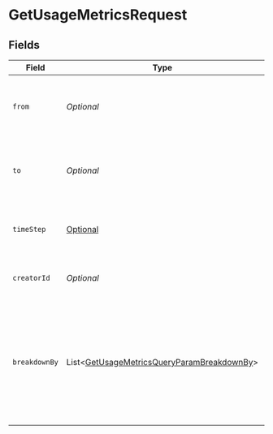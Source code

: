 # GetUsageMetricsRequest


## Fields

| Field                                                                                                          | Type                                                                                                           | Required                                                                                                       | Description                                                                                                    |
| -------------------------------------------------------------------------------------------------------------- | -------------------------------------------------------------------------------------------------------------- | -------------------------------------------------------------------------------------------------------------- | -------------------------------------------------------------------------------------------------------------- |
| `from`                                                                                                         | *Optional<Long>*                                                                                               | :heavy_minus_sign:                                                                                             | Start millis timestamp for the query range (inclusive)<br/>                                                    |
| `to`                                                                                                           | *Optional<Long>*                                                                                               | :heavy_minus_sign:                                                                                             | End millis timestamp for the query range (exclusive)<br/>                                                      |
| `timeStep`                                                                                                     | [Optional<GetUsageMetricsQueryParamTimeStep>](../../models/operations/GetUsageMetricsQueryParamTimeStep.md)    | :heavy_minus_sign:                                                                                             | The time step to aggregate viewership metrics by<br/>                                                          |
| `creatorId`                                                                                                    | *Optional<String>*                                                                                             | :heavy_minus_sign:                                                                                             | The creator ID to filter the query results<br/>                                                                |
| `breakdownBy`                                                                                                  | List<[GetUsageMetricsQueryParamBreakdownBy](../../models/operations/GetUsageMetricsQueryParamBreakdownBy.md)>  | :heavy_minus_sign:                                                                                             | The list of fields to break down the query results. Currently the<br/>only supported breakdown is by `creatorId`.<br/> |